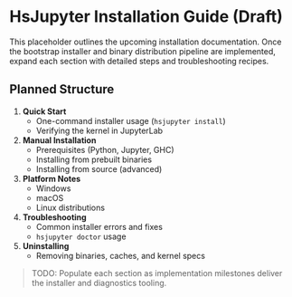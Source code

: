 # HsJupyter Installation Guide (Draft)

This placeholder outlines the upcoming installation documentation. Once the bootstrap installer and binary distribution pipeline are implemented, expand each section with detailed steps and troubleshooting recipes.

## Planned Structure

1. **Quick Start**
   - One-command installer usage (`hsjupyter install`)
   - Verifying the kernel in JupyterLab
2. **Manual Installation**
   - Prerequisites (Python, Jupyter, GHC)
   - Installing from prebuilt binaries
   - Installing from source (advanced)
3. **Platform Notes**
   - Windows
   - macOS
   - Linux distributions
4. **Troubleshooting**
   - Common installer errors and fixes
   - `hsjupyter doctor` usage
5. **Uninstalling**
   - Removing binaries, caches, and kernel specs

> TODO: Populate each section as implementation milestones deliver the installer and diagnostics tooling.

